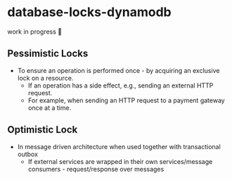 # database-locks-dynamodb

work in progress 🚧

## Pessimistic Locks

- To ensure an operation is performed once - by acquiring an exclusive lock on a resource.
  - If an operation has a side effect, e.g., sending an external HTTP request.
  - For example, when sending an HTTP request to a payment gateway once at a time.

## Optimistic Lock

- In message driven architecture when used together with transactional outbox
  - If external services are wrapped in their own services/message consumers - request/response over messages
